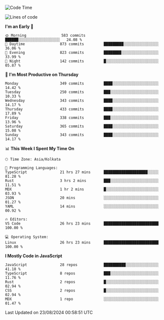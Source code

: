 <!--START_SECTION:waka-->
![Code Time](http://img.shields.io/badge/Code%20Time-1%2C174%20hrs%2018%20mins-blue)

![Lines of code](https://img.shields.io/badge/From%20Hello%20World%20I%27ve%20Written-1.9%20million%20lines%20of%20code-blue)

**I'm an Early 🐤** 

```text
🌞 Morning                583 commits         ██████░░░░░░░░░░░░░░░░░░░   24.08 % 
🌆 Daytime                873 commits         █████████░░░░░░░░░░░░░░░░   36.06 % 
🌃 Evening                823 commits         ████████░░░░░░░░░░░░░░░░░   33.99 % 
🌙 Night                  142 commits         █░░░░░░░░░░░░░░░░░░░░░░░░   05.87 % 
```
📅 **I'm Most Productive on Thursday** 

```text
Monday                   349 commits         ████░░░░░░░░░░░░░░░░░░░░░   14.42 % 
Tuesday                  250 commits         ███░░░░░░░░░░░░░░░░░░░░░░   10.33 % 
Wednesday                343 commits         ████░░░░░░░░░░░░░░░░░░░░░   14.17 % 
Thursday                 433 commits         ████░░░░░░░░░░░░░░░░░░░░░   17.89 % 
Friday                   338 commits         ███░░░░░░░░░░░░░░░░░░░░░░   13.96 % 
Saturday                 365 commits         ████░░░░░░░░░░░░░░░░░░░░░   15.08 % 
Sunday                   343 commits         ████░░░░░░░░░░░░░░░░░░░░░   14.17 % 
```


📊 **This Week I Spent My Time On** 

```text
🕑︎ Time Zone: Asia/Kolkata

💬 Programming Languages: 
TypeScript               21 hrs 27 mins      ████████████████████░░░░░   81.28 % 
Rust                     3 hrs 2 mins        ███░░░░░░░░░░░░░░░░░░░░░░   11.51 % 
MDX                      1 hr 2 mins         █░░░░░░░░░░░░░░░░░░░░░░░░   03.93 % 
JSON                     20 mins             ░░░░░░░░░░░░░░░░░░░░░░░░░   01.27 % 
YAML                     14 mins             ░░░░░░░░░░░░░░░░░░░░░░░░░   00.92 % 

🔥 Editors: 
VS Code                  26 hrs 23 mins      █████████████████████████   100.00 % 

💻 Operating System: 
Linux                    26 hrs 23 mins      █████████████████████████   100.00 % 
```

**I Mostly Code in JavaScript** 

```text
JavaScript               28 repos            ██████████░░░░░░░░░░░░░░░   41.18 % 
TypeScript               8 repos             ███░░░░░░░░░░░░░░░░░░░░░░   11.76 % 
Rust                     2 repos             █░░░░░░░░░░░░░░░░░░░░░░░░   02.94 % 
CSS                      2 repos             █░░░░░░░░░░░░░░░░░░░░░░░░   02.94 % 
MDX                      1 repo              ░░░░░░░░░░░░░░░░░░░░░░░░░   01.47 % 
```




 Last Updated on 23/08/2024 00:58:51 UTC
<!--END_SECTION:waka-->
<!--
**bhishekprajapati/bhishekprajapati** is a ✨ _special_ ✨ repository because its `README.md` (this file) appears on your GitHub profile.

Here are some ideas to get you started:

- 🔭 I’m currently working on ...
- 🌱 I’m currently learning ...
- 👯 I’m looking to collaborate on ...
- 🤔 I’m looking for help with ...
- 💬 Ask me about ...
- 📫 How to reach me: ...
- 😄 Pronouns: ...
- ⚡ Fun fact: ...
-->
